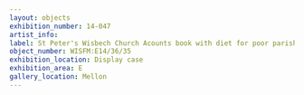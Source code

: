 ```yaml
---
layout: objects
exhibition_number: 14-047
artist_info: 
label: St Peter's Wisbech Church Acounts book with diet for poor parishioners
object_number: WISFM:E14/36/35
exhibition_location: Display case
exhibition_area: E
gallery_location: Mellon
---
```


